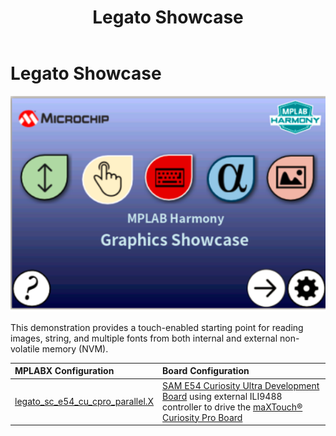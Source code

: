 ﻿---
parent: Example Applications
title: Legato Showcase
nav_order: 1
---

# Legato Showcase

![](./../../docs/html/legato_showcase.png)

This demonstration provides a touch-enabled starting point for reading images, string, and multiple fonts from both internal and external non-volatile memory (NVM).

|MPLABX Configuration|Board Configuration|
|:-------------------|:------------------|
| [legato_sc_e54_cu_cpro_parallel.X](legato_sc_e54_cu_cpro_parallel_X.html) | [SAM E54 Curiosity Ultra Development Board](https://www.microchip.com/Developmenttools/ProductDetails/DM320210) using external ILI9488 controller to drive the [maXTouch® Curiosity Pro Board](https://www.microchip.com/Developmenttools/ProductDetails/AC320007) |